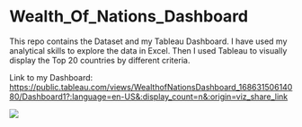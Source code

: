 # Wealth_Of_Nations_Dashboard
This repo contains the Dataset and my Tableau Dashboard. I have used my analytical skills to explore the data in Excel. Then I used Tableau to visually display the Top 20 countries by different criteria.

Link to my Dashboard: https://public.tableau.com/views/WealthofNationsDashboard_16863150614080/Dashboard1?:language=en-US&:display_count=n&:origin=viz_share_link

<div class='tableauPlaceholder' id='viz1692009507062' style='position: relative'><noscript><a href='#'><img alt=' ' src='https:&#47;&#47;public.tableau.com&#47;static&#47;images&#47;We&#47;WealthofNationsDashboard_16863150614080&#47;Dashboard1&#47;1_rss.png' style='border: none' /></a></noscript><object class='tableauViz'  style='display:none;'><param name='host_url' value='https%3A%2F%2Fpublic.tableau.com%2F' /> <param name='embed_code_version' value='3' /> <param name='site_root' value='' /><param name='name' value='WealthofNationsDashboard_16863150614080&#47;Dashboard1' /><param name='tabs' value='yes' /><param name='toolbar' value='yes' /><param name='static_image' value='https:&#47;&#47;public.tableau.com&#47;static&#47;images&#47;We&#47;WealthofNationsDashboard_16863150614080&#47;Dashboard1&#47;1.png' /> <param name='animate_transition' value='yes' /><param name='display_static_image' value='yes' /><param name='display_spinner' value='yes' /><param name='display_overlay' value='yes' /><param name='display_count' value='yes' /><param name='language' value='en-US' /></object></div>
